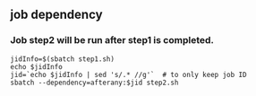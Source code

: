 ## job dependency

### Job step2 will be run after step1 is completed.
```
jidInfo=$(sbatch step1.sh)
echo $jidInfo
jid=`echo $jidInfo | sed 's/.* //g'`  # to only keep job ID
sbatch --dependency=afterany:$jid step2.sh
```


